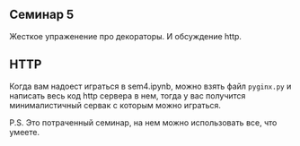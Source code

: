 ## Семинар 5
Жесткое упраженение про декораторы. И обсуждение http.

## HTTP
Когда вам надоест играться в sem4.ipynb, можно взять файл ```pyginx.py``` и написать весь код http сервера в нем, тогда у вас получится минималистичный сервак с которым можно играться.

P.S. Это потраченный семинар, на нем можно использовать все, что умеете.
